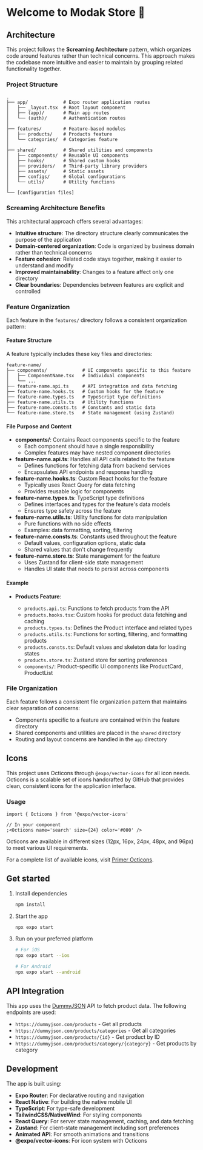 # Welcome to Modak Store 👋

## Architecture

This project follows the **Screaming Architecture** pattern, which organizes code around features rather than technical concerns. This approach makes the codebase more intuitive and easier to maintain by grouping related functionality together.

### Project Structure

```
.
├── app/             # Expo router application routes
│   ├── _layout.tsx  # Root layout component
│   ├── (app)/       # Main app routes
│   └── (auth)/      # Authentication routes
│
├── features/        # Feature-based modules
│   ├── products/    # Products feature
│   └── categories/  # Categories feature
│
├── shared/          # Shared utilities and components
│   ├── components/  # Reusable UI components
│   ├── hooks/       # Shared custom hooks
│   ├── providers/   # Third-party library providers
│   ├── assets/      # Static assets
│   ├── configs/     # Global configurations
│   └── utils/       # Utility functions
│
└── [configuration files]
```

### Screaming Architecture Benefits

This architectural approach offers several advantages:

- **Intuitive structure**: The directory structure clearly communicates the purpose of the application
- **Domain-centered organization**: Code is organized by business domain rather than technical concerns
- **Feature cohesion**: Related code stays together, making it easier to understand and modify
- **Improved maintainability**: Changes to a feature affect only one directory
- **Clear boundaries**: Dependencies between features are explicit and controlled

### Feature Organization

Each feature in the `features/` directory follows a consistent organization pattern:

#### Feature Structure

A feature typically includes these key files and directories:

```
feature-name/
├── components/             # UI components specific to this feature
│   ├── ComponentName.tsx   # Individual components
│   └── ...
├── feature-name.api.ts     # API integration and data fetching
├── feature-name.hooks.ts   # Custom hooks for the feature
├── feature-name.types.ts   # TypeScript type definitions
├── feature-name.utils.ts   # Utility functions
├── feature-name.consts.ts  # Constants and static data
└── feature-name.store.ts   # State management (using Zustand)
```

#### File Purpose and Content

- **components/**: Contains React components specific to the feature
  - Each component should have a single responsibility
  - Complex features may have nested component directories
- **feature-name.api.ts**: Handles all API calls related to the feature
  - Defines functions for fetching data from backend services
  - Encapsulates API endpoints and response handling
- **feature-name.hooks.ts**: Custom React hooks for the feature
  - Typically uses React Query for data fetching
  - Provides reusable logic for components
- **feature-name.types.ts**: TypeScript type definitions
  - Defines interfaces and types for the feature's data models
  - Ensures type safety across the feature
- **feature-name.utils.ts**: Utility functions for data manipulation
  - Pure functions with no side effects
  - Examples: data formatting, sorting, filtering
- **feature-name.consts.ts**: Constants used throughout the feature
  - Default values, configuration options, static data
  - Shared values that don't change frequently
- **feature-name.store.ts**: State management for the feature
  - Uses Zustand for client-side state management
  - Handles UI state that needs to persist across components

#### Example

- **Products Feature**:

  - `products.api.ts`: Functions to fetch products from the API
  - `products.hooks.tsx`: Custom hooks for product data fetching and caching
  - `products.types.ts`: Defines the Product interface and related types
  - `products.utils.ts`: Functions for sorting, filtering, and formatting products
  - `products.consts.ts`: Default values and skeleton data for loading states
  - `products.store.ts`: Zustand store for sorting preferences
  - `components/`: Product-specific UI components like ProductCard, ProductList

### File Organization

Each feature follows a consistent file organization pattern that maintains clear separation of concerns:

- Components specific to a feature are contained within the feature directory
- Shared components and utilities are placed in the `shared` directory
- Routing and layout concerns are handled in the `app` directory

## Icons

This project uses Octicons through `@expo/vector-icons` for all icon needs. Octicons is a scalable set of icons handcrafted by GitHub that provides clean, consistent icons for the application interface.

### Usage

```tsx
import { Octicons } from '@expo/vector-icons'

// In your component
;<Octicons name='search' size={24} color='#000' />
```

Octicons are available in different sizes (12px, 16px, 24px, 48px, and 96px) to meet various UI requirements.

For a complete list of available icons, visit [Primer Octicons](https://primer.style/octicons/).

## Get started

1. Install dependencies

   ```bash
   npm install
   ```

2. Start the app

   ```bash
   npx expo start
   ```

3. Run on your preferred platform

   ```bash
   # For iOS
   npx expo start --ios

   # For Android
   npx expo start --android
   ```

## API Integration

This app uses the [DummyJSON](https://dummyjson.com/) API to fetch product data. The following endpoints are used:

- `https://dummyjson.com/products` - Get all products
- `https://dummyjson.com/products/categories` - Get all categories
- `https://dummyjson.com/products/{id}` - Get product by ID
- `https://dummyjson.com/products/category/{category}` - Get products by category

## Development

The app is built using:

- **Expo Router**: For declarative routing and navigation
- **React Native**: For building the native mobile UI
- **TypeScript**: For type-safe development
- **TailwindCSS/NativeWind**: For styling components
- **React Query**: For server state management, caching, and data fetching
- **Zustand**: For client-state management including sort preferences
- **Animated API**: For smooth animations and transitions
- **@expo/vector-icons**: For icon system with Octicons
